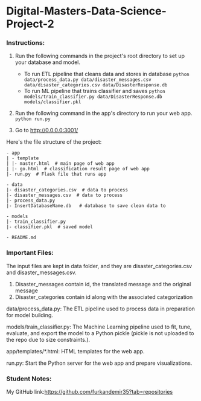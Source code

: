 # Digital-Masters-Data-Science-Project-2
### Instructions:
1. Run the following commands in the project's root directory to set up your database and model.

    - To run ETL pipeline that cleans data and stores in database
        `python data/process_data.py data/disaster_messages.csv data/disaster_categories.csv data/DisasterResponse.db`
    - To run ML pipeline that trains classifier and saves
        `python models/train_classifier.py data/DisasterResponse.db models/classifier.pkl`

2. Run the following command in the app's directory to run your web app.
    `python run.py`

3. Go to http://0.0.0.0:3001/


Here's the file structure of the project:

```
- app
| - template
| |- master.html  # main page of web app
| |- go.html  # classification result page of web app
|- run.py  # Flask file that runs app

- data
|- disaster_categories.csv  # data to process 
|- disaster_messages.csv  # data to process
|- process_data.py
|- InsertDatabaseName.db   # database to save clean data to

- models
|- train_classifier.py
|- classifier.pkl  # saved model 

- README.md
```

 
### Important Files:
The input files are kept in data folder, and they are disaster_categories.csv and disaster_messages.csv.
1. Disaster_messages contain id, the translated message and the original message
2. Disaster_categories contain id along with the associated categorization

data/process_data.py: The ETL pipeline used to process data in preparation for model building.

models/train_classifier.py: The Machine Learning pipeline used to fit, tune, evaluate, and export the model to a Python pickle (pickle is not uploaded to the repo due to size constraints.).

app/templates/*.html: HTML templates for the web app.

run.py: Start the Python server for the web app and prepare visualizations.

### Student Notes:
My GitHub link:https://github.com/furkandemir35?tab=repositories

